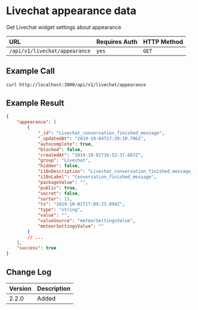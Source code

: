 # Livechat appearance data

Get Livechat widget settings about appearance

| URL                            | Requires Auth | HTTP Method |
| :----------------------------- | :------------ | :---------- |
| `/api/v1/livechat/appearance`  | `yes`         | `GET`       |

## Example Call

```bash
curl http://localhost:3000/api/v1/livechat/appearance
```

## Example Result

```json
{
    "appearance": [
        {
            "_id": "Livechat_conversation_finished_message",
            "_updatedAt": "2019-10-04T17:39:10.786Z",
            "autocomplete": true,
            "blocked": false,
            "createdAt": "2019-10-01T16:52:37.687Z",
            "group": "Livechat",
            "hidden": false,
            "i18nDescription": "Livechat_conversation_finished_message_Description",
            "i18nLabel": "Conversation_finished_message",
            "packageValue": "",
            "public": true,
            "secret": false,
            "sorter": 15,
            "ts": "2019-10-01T17:09:23.894Z",
            "type": "string",
            "value": "",
            "valueSource": "meteorSettingsValue",
            "meteorSettingsValue": ""
        }
        // ...
    ],
    "success": true
}
```

## Change Log

| Version | Description |
| :------ | :---------- |
| 2.2.0  | Added       |
